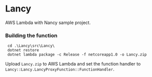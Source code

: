# Lancy
AWS Lambda with Nancy sample project.

### Building the function

```
 cd .\Lancy\src\Lancy\
 dotnet restore
 dotnet lambda package -c Release -f netcoreapp1.0 -o Lancy.zip
```
Upload `Lancy.zip` to AWS Lambda and set the function handler to `Lancy::Lancy.LancyProxyFunction::FunctionHandler`.
